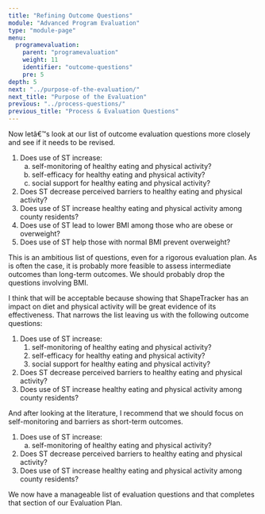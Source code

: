 ```yaml
---
title: "Refining Outcome Questions"
module: "Advanced Program Evaluation"
type: "module-page"
menu:
  programevaluation:
    parent: "programevaluation"
    weight: 11
    identifier: "outcome-questions"
    pre: 5
depth: 5
next: "../purpose-of-the-evaluation/"
next_title: "Purpose of the Evaluation"
previous: "../process-questions/"
previous_title: "Process & Evaluation Questions"
---
```

<div class="programevaluation"><div class="pageblock clearfix"><div class="modalpageNav"></div>
</div><div class="pageblock"><p>Now letâ€™s look at our list of outcome evaluation questions more closely and see if it needs to be revised.</p>
</div><div class="pageblock well">
<div class="pullquote"><ol>
    <li>Does use of ST increase:
      <ol type="a">
        <li>self-monitoring of healthy eating and physical activity?</li>
        <li>self-efficacy for healthy eating and physical activity?</li>
        <li>social support for healthy eating and physical activity?</li>
      </ol>
    </li>
    <li>Does ST decrease perceived barriers to healthy eating and physical activity?</li>
    <li>Does use of ST increase healthy eating and physical activity among county residents?</li>
    <li>Does use of ST lead to lower BMI among those who are obese or overweight?</li>
    <li>Does use of ST help those with normal BMI prevent overweight?</li>
  </ol></div>
</div><div class="pageblock"><p>This is an ambitious list of questions, even for a rigorous evaluation plan. As is often the case, it is probably more feasible to assess intermediate outcomes than long-term outcomes. We should probably drop the questions involving BMI.</p>
<p>I think that will be acceptable because showing that ShapeTracker has an impact on diet and physical activity will be great evidence of its effectiveness. That narrows the list leaving us with the following outcome questions:</p>
</div><div class="pageblock well">
<div class="pullquote"><p><ol>
    <li>Does use of ST increase:
      <ol>
        <li> self-monitoring of healthy eating and physical activity?</li>
        <li> self-efficacy for healthy eating and physical activity?</li>
        <li> social support for healthy eating and physical activity?</li>
      </ol>
    </li>
    <li>Does ST decrease perceived barriers to healthy eating and physical activity?</li>
    <li>Does use of ST increase healthy eating and physical activity among county residents? </li>
  </ol></p></div>
</div><div class="pageblock"><p>And after looking at the literature, I recommend that we should focus on self-monitoring and barriers as short-term outcomes. </p>
</div><div class="pageblock well">
<div class="pullquote"><ol>
    <li>Does use of ST increase:
      <ol type="a">
        <li>self-monitoring of healthy eating and physical activity?</li>
      </ol>
    </li>
    <li>Does ST decrease perceived barriers to healthy eating and physical activity?</li>
    <li>Does use of ST increase healthy eating and physical activity among county residents?</li>
  </ol></div>
</div><div class="pageblock"><p>We now have a manageable list of evaluation questions and that completes that section of our Evaluation Plan.</p>
</div></div>